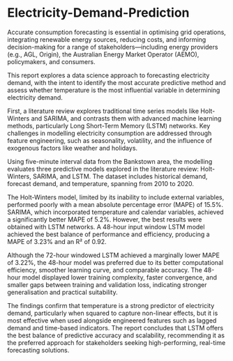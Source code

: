 # Electricity-Demand-Prediction
Accurate consumption forecasting is essential in optimising grid operations, integrating renewable energy sources, reducing costs, and informing decision-making for a range of stakeholders—including energy providers (e.g., AGL, Origin), the Australian Energy Market Operator (AEMO), policymakers, and consumers.

This report explores a data science approach to forecasting electricity demand, with the intent to identify the most accurate predictive method and assess whether temperature is the most influential variable in determining electricity demand.

First, a literature review explores traditional time series models like Holt-Winters and SARIMA, and contrasts them with advanced machine learning methods, particularly Long Short-Term Memory (LSTM) networks. Key challenges in modelling electricity consumption are addressed through feature engineering, such as seasonality, volatility, and the influence of exogenous factors like weather and holidays.

Using five-minute interval data from the Bankstown area, the modelling evaluates three predictive models explored in the literature review: Holt-Winters, SARIMA, and LSTM. The dataset includes historical demand, forecast demand, and temperature, spanning from 2010 to 2020.

The Holt-Winters model, limited by its inability to include external variables, performed poorly with a mean absolute percentage error (MAPE) of 15.5%. SARIMA, which incorporated temperature and calendar variables, achieved a significantly better MAPE of 5.2%. However, the best results were obtained with LSTM networks. A 48-hour input window LSTM model achieved the best balance of performance and efficiency, producing a MAPE of 3.23% and an R² of 0.92.

Although the 72-hour windowed LSTM achieved a marginally lower MAPE of 3.22%, the 48-hour model was preferred due to its better computational efficiency, smoother learning curve, and comparable accuracy. The 48-hour model displayed lower training complexity, faster convergence, and smaller gaps between training and validation loss, indicating stronger generalisation and practical suitability.

The findings confirm that temperature is a strong predictor of electricity demand, particularly when squared to capture non-linear effects, but it is most effective when used alongside engineered features such as lagged demand and time-based indicators. The report concludes that LSTM offers the best balance of predictive accuracy and scalability, recommending it as the preferred approach for stakeholders seeking high-performing, real-time forecasting solutions.
